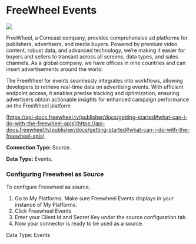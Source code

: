 # FreeWheel Events

![](https://lh7-us.googleusercontent.com/cWohw4-Vx8cVHKjnVROLLEd6J0SV1ZkXei5sasAaZyQPF3zJyGZkwit9dqYOnRvQXnIRJg-acOJQZdETpJaZQE4j4zPY1K89dSArD30Xm--IPpWLuIrQwee46yqnJyRbDVplRGa3zNupjBpnKdKSyw)

FreeWheel, a Comcast company, provides comprehensive ad platforms for publishers, advertisers, and media buyers. Powered by premium video content, robust data, and advanced technology, we’re making it easier for buyers and sellers to transact across all screens, data types, and sales channels. As a global company, we have offices in nine countries and can insert advertisements around the world.

&#x20;The FreeWheel for events seamlessly integrates into workflows, allowing developers to retrieve real-time data on advertising events. With efficient endpoint access, it enables precise tracking and optimization, ensuring advertisers obtain actionable insights for enhanced campaign performance on the FreeWheel platform

[https://api-docs.freewheel.tv/publisher/docs/getting-started#what-can-i-do-with-the-freewheel-apis](https://api-docs.freewheel.tv/publisher/docs/getting-started#what-can-i-do-with-the-freewheel-apis)

**Connection Type:** Source.

**Data Type:** Events.

### Configuring Freewheel as Source

To configure Freewheel as source,

1. Go to My Platforms. Make sure Freewheel Events displays in your instance of My Platforms.
2. Click Freewheel Events
3. Enter your Client Id and Secret Key under the source configuration tab.
4. Now your connector is ready to be used as a source.

Data Type: Events
